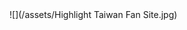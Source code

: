<head><link href="lightup.css" rel="stylesheet"></head>
![](/assets/Highlight Taiwan Fan Site.jpg)

